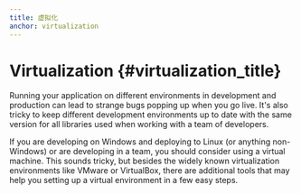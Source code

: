 ```yaml
---
title: 虚拟化
anchor: virtualization
---
```


# Virtualization {#virtualization_title}

Running your application on different environments in development and production can lead to strange bugs popping up
when you go live. It's also tricky to keep different development environments up to date with the same version for all
libraries used when working with a team of developers.

If you are developing on Windows and deploying to Linux (or anything non-Windows) or are developing in a team, you
should consider using a virtual machine. This sounds tricky, but besides the widely known virtualization environments
like VMware or VirtualBox, there are additional tools that may help you setting up a virtual environment in a few easy
steps.
